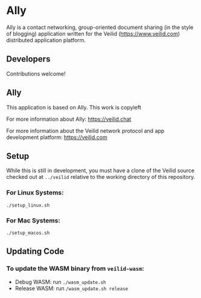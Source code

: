 # Ally

Ally is a contact networking, group-oriented document sharing (in the style of blogging) application written for the Veilid (https://www.veilid.com) distributed application platform. 

## Developers
Contributions welcome!

## Ally

This application is based on Ally. This work is copyleft

For more information about Ally: https://veilid.chat

For more information about the Veilid network protocol and app development platform: https://veilid.com

## Setup
While this is still in development, you must have a clone of the Veilid source checked out at `../veilid` relative to the working directory of this repository.

### For Linux Systems:
```
./setup_linux.sh
```

### For Mac Systems:
```
./setup_macos.sh
```

## Updating Code

### To update the WASM binary from `veilid-wasm`:
* Debug WASM: run `./wasm_update.sh`
* Release WASM: run `/wasm_update.sh release`

